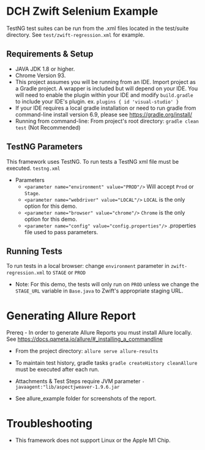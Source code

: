 # DCH Zwift Selenium Example
TestNG test suites can be run from the .xml files located in the test/suite directory. See `test/zwift-regression.xml` for example.

## Requirements & Setup
- JAVA JDK 1.8 or higher.
- Chrome Version 93.   
- This project assumes you will be running from an IDE. Import project as a Gradle project. A wrapper is included but will depend on your IDE. You will need to enable the plugin within your IDE and modify `build.gradle` to include your IDE's plugin.
ex. ```plugins {
  id 'visual-studio'
  }```
- If your IDE requires a local gradle installation or need to run gradle from command-line install version 6.9, please see https://gradle.org/install/
- Running from command-line: From project's root directory: `gradle clean test` (Not Recommended)


## TestNG Parameters
This framework uses TestNG. To run tests a TestNG xml file must be executed. `testng.xml`
- Parameters
    - `<parameter name="environment" value="PROD"/>` Will accept `Prod` or `Stage`.
    - `<parameter name="webdriver" value="LOCAL"/>` `LOCAL` is the only option for this demo.
    - `<parameter name="browser" value="chrome"/>` `Chrome` is the only option for this demo.
    - `<parameter name="config" value="config.properties"/>` .properties file used to pass parameters.

## Running Tests
To run tests in a local browser: change `environment` parameter in `zwift-regression.xml` to `STAGE` or `PROD`

- Note: For this demo, the tests will only run on `PROD` unless we change the `STAGE_URL` variable in `Base.java` to Zwift's appropriate staging URL.   

# Generating Allure Report
Prereq - In order to generate Allure Reports you must install Allure locally. See https://docs.qameta.io/allure/#_installing_a_commandline
- From the project directory: `allure serve allure-results`
- To maintain test history, gradle tasks `gradle createHistory cleanAllure` must be executed after each run.
- Attachments & Test Steps require JVM parameter `-javaagent:"lib/aspectjweaver-1.9.6.jar`
  
- See allure_example folder for screenshots of the report.

# Troubleshooting
- This framework does not support Linux or the Apple M1 Chip.
